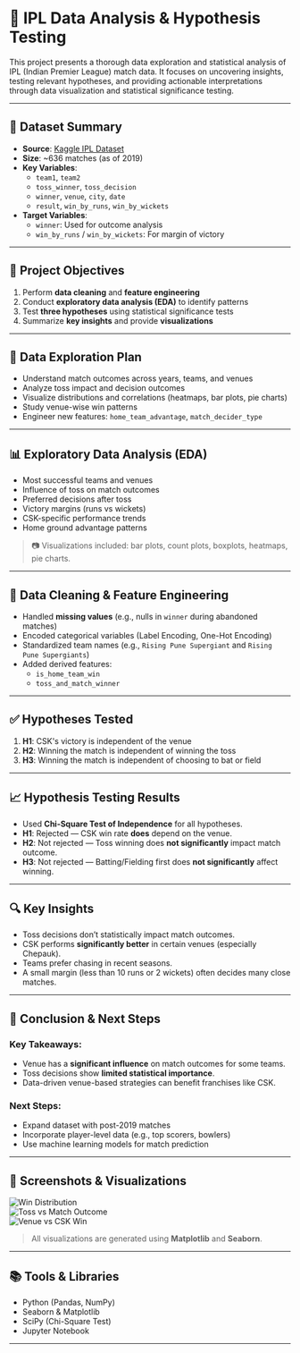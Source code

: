 # 🏏 IPL Data Analysis & Hypothesis Testing

This project presents a thorough data exploration and statistical analysis of IPL (Indian Premier League) match data. It focuses on uncovering insights, testing relevant hypotheses, and providing actionable interpretations through data visualization and statistical significance testing.

---

## 📁 Dataset Summary

- **Source**: [Kaggle IPL Dataset](https://www.kaggle.com/datasets)
- **Size**: ~636 matches (as of 2019)
- **Key Variables**:
  - `team1`, `team2`
  - `toss_winner`, `toss_decision`
  - `winner`, `venue`, `city`, `date`
  - `result`, `win_by_runs`, `win_by_wickets`
- **Target Variables**:
  - `winner`: Used for outcome analysis
  - `win_by_runs` / `win_by_wickets`: For margin of victory

---

## 📌 Project Objectives

1. Perform **data cleaning** and **feature engineering**
2. Conduct **exploratory data analysis (EDA)** to identify patterns
3. Test **three hypotheses** using statistical significance tests
4. Summarize **key insights** and provide **visualizations**

---

## 🔎 Data Exploration Plan

- Understand match outcomes across years, teams, and venues
- Analyze toss impact and decision outcomes
- Visualize distributions and correlations (heatmaps, bar plots, pie charts)
- Study venue-wise win patterns
- Engineer new features: `home_team_advantage`, `match_decider_type`

---

## 📊 Exploratory Data Analysis (EDA)

- Most successful teams and venues
- Influence of toss on match outcomes
- Preferred decisions after toss
- Victory margins (runs vs wickets)
- CSK-specific performance trends
- Home ground advantage patterns

> 📷 Visualizations included: bar plots, count plots, boxplots, heatmaps, pie charts.

---

## 🧹 Data Cleaning & Feature Engineering

- Handled **missing values** (e.g., nulls in `winner` during abandoned matches)
- Encoded categorical variables (Label Encoding, One-Hot Encoding)
- Standardized team names (e.g., `Rising Pune Supergiant` and `Rising Pune Supergiants`)
- Added derived features:
  - `is_home_team_win`
  - `toss_and_match_winner`

---

## ✅ Hypotheses Tested

1. **H1**: CSK's victory is independent of the venue  
2. **H2**: Winning the match is independent of winning the toss  
3. **H3**: Winning the match is independent of choosing to bat or field

---

## 📈 Hypothesis Testing Results

- Used **Chi-Square Test of Independence** for all hypotheses.
- **H1**: Rejected — CSK win rate **does** depend on the venue.
- **H2**: Not rejected — Toss winning does **not significantly** impact match outcome.
- **H3**: Not rejected — Batting/Fielding first does **not significantly** affect winning.

---

## 🔍 Key Insights

- Toss decisions don’t statistically impact match outcomes.
- CSK performs **significantly better** in certain venues (especially Chepauk).
- Teams prefer chasing in recent seasons.
- A small margin (less than 10 runs or 2 wickets) often decides many close matches.

---

## 🏁 Conclusion & Next Steps

### Key Takeaways:
- Venue has a **significant influence** on match outcomes for some teams.
- Toss decisions show **limited statistical importance**.
- Data-driven venue-based strategies can benefit franchises like CSK.

### Next Steps:
- Expand dataset with post-2019 matches
- Incorporate player-level data (e.g., top scorers, bowlers)
- Use machine learning models for match prediction

---

## 📎 Screenshots & Visualizations

![Win Distribution](images/win_distribution.png)  
![Toss vs Match Outcome](images/toss_vs_match.png)  
![Venue vs CSK Win](images/venue_csk_win.png)

> All visualizations are generated using **Matplotlib** and **Seaborn**.

---

## 📚 Tools & Libraries

- Python (Pandas, NumPy)
- Seaborn & Matplotlib
- SciPy (Chi-Square Test)
- Jupyter Notebook

---


